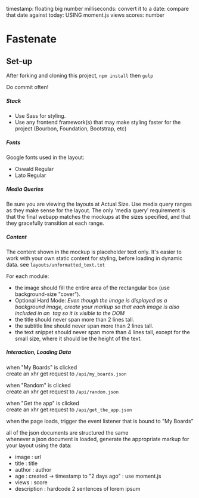 timestamp: floating big number milliseconds: convert it to a date: compare that date against today:
USING moment.js
views 
scores: number

# Fastenate

## Set-up
After forking and cloning this project, `npm install` then `gulp`

Do commit often!

##### **Stack**
- Use Sass for styling.  
- Use any frontend framework(s) that may make styling faster for the project (Bourbon, Foundation, Bootstrap, etc)  

##### **Fonts**
Google fonts used in the layout:

- Oswald Regular  
- Lato Regular  

##### **Media Queries**
Be sure you are viewing the layouts at Actual Size. Use media query ranges as they make sense for the layout. The only 'media query' requirement is that the final webapp matches the mockups at the sizes specified, and that they gracefully transition at each range.

##### **Content**
The content shown in the mockup is placeholder text only. It's easier to work with your own static content for styling, before loading in dynamic data. see `layouts/unformatted_text.txt`

For each module:

- the image should fill the entire area of the rectangular box (use background-size "cover"). 
- Optional Hard Mode: *Even though the image is displayed as a background image, create your markup so that each image is also included in an <img> tag so it is visible to the DOM*
- the title should never span more than 2 lines tall.
- the subtitle line should never span more than 2 lines tall.
- the text snippet should never span more than 4 lines tall, except for the small size, where it should be the height of the text.

##### **Interaction, Loading Data**

when "My Boards" is clicked  
create an xhr get request to `/api/my_boards.json`

when "Random" is clicked  
create an xhr get request to `/api/random.json`

when "Get the app" is clicked  
create an xhr get request to `/api/get_the_app.json`


when the page loads, trigger the event listener that is bound to "My Boards"

all of the json documents are structured the same  
whenever a json document is loaded, generate the appropriate markup for your layout using the data:  

- image : url
- title : title
- author : author
- age : created -> timestamp to "2 days ago" : use moment.js
- views : score
- description : hardcode 2 sentences of lorem ipsum

